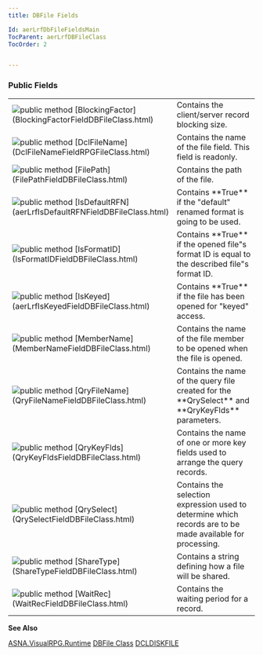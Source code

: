 ```yaml
---
title: DBFile Fields

Id: aerLrfDbFileFieldsMain
TocParent: aerLrfDBFileClass
TocOrder: 2


---
```


### Public Fields
<table class="dtTABLE" id="Table2" cellspacing="0">
                <colgroup span="1">
                    <col span="1" valign="top" width="20%" />
                    <col span="1" width="79.99%" />
                </colgroup>
                <tr>
                    <td colspan="1" rowspan="1">
                        <img alt="public method" src="../Images/fields.gif" border="0" /> [BlockingFactor](BlockingFactorFieldDBFileClass.html)
                    </td>
                    <td colspan="1" rowspan="1">Contains the client/server record blocking size.</td>
                </tr>
                <tr>
                    <td colspan="1" rowspan="1">
                        <img alt="public method" src="../Images/fields.gif" border="0" /> [DclFileName](DclFileNameFieldRPGFileClass.html)
                    </td>
                    <td colspan="1" rowspan="1">
                        Contains the name of the file field. This field is readonly.
                    </td>
                </tr>
                <tr>
                    <td colspan="1" rowspan="1">
                        <img alt="public method" src="../Images/fields.gif" border="0" /> [FilePath](FilePathFieldDBFileClass.html)
                    </td>
                    <td colspan="1" rowspan="1">Contains the path of the file.</td>
                </tr>
                <tr>
                    <td colspan="1" rowspan="1">
                        <img alt="public method" src="../Images/fields.gif" border="0" />
                        [IsDefaultRFN](aerLrfIsDefaultRFNFieldDBFileClass.html)
                    </td>
                    <td colspan="1" rowspan="1">Contains **True**  if the "default" renamed format is going to be used.</td>
                </tr>
                <tr>
                    <td colspan="1" rowspan="1">
                        <img alt="public method" src="../Images/fields.gif" border="0" /> [IsFormatID](IsFormatIDFieldDBFileClass.html)
                    </td>
                    <td colspan="1" rowspan="1">Contains **True**  if the opened file"s format ID is equal to the described file"s format ID.</td>
                </tr>
                <tr>
                    <td colspan="1" rowspan="1">
                        <img alt="public method" src="../Images/fields.gif" border="0" /> [IsKeyed](aerLrfIsKeyedFieldDBFileClass.html)
                    </td>
                    <td colspan="1" rowspan="1">Contains **True**  if the file has been opened for "keyed" access.</td>
                </tr>
                <tr>
                    <td colspan="1" rowspan="1">
                        <img alt="public method" src="../Images/fields.gif" border="0" /> [MemberName](MemberNameFieldDBFileClass.html)
                    </td>
                    <td colspan="1" rowspan="1">Contains the name of the file member to be opened when the file is opened.</td>
                </tr>
                <tr>
                    <td colspan="1" rowspan="1">
                        <img alt="public method" src="../Images/fields.gif" border="0" /> [QryFileName](QryFileNameFieldDBFileClass.html)
                    </td>
                    <td colspan="1" rowspan="1">
                        Contains the name of the query file created for the **QrySelect** 
                        and **QryKeyFlds**  parameters.
                    </td>
                </tr>
                <tr>
                    <td colspan="1" rowspan="1">
                        <img alt="public method" src="../Images/fields.gif" border="0" /> [QryKeyFlds](QryKeyFldsFieldDBFileClass.html)
                    </td>
                    <td colspan="1" rowspan="1">Contains the name of one or more key fields used to arrange the query records.</td>
                </tr>
                <tr>
                    <td colspan="1" rowspan="1">
                        <img alt="public method" src="../Images/fields.gif" border="0" /> [QrySelect](QrySelectFieldDBFileClass.html)
                    </td>
                    <td colspan="1" rowspan="1">
                        Contains the selection expression used to determine which records are to be made available for processing.
                    </td>
                </tr>
                <tr>
                    <td colspan="1" rowspan="1">
                        <img alt="public method" src="../Images/fields.gif" border="0" /> [ShareType](ShareTypeFieldDBFileClass.html)
                    </td>
                    <td colspan="1" rowspan="1">
                        Contains a string defining how a file will be shared.
                    </td>
                </tr>
                <tr>
                    <td colspan="1" rowspan="1">
                        <img alt="public method" src="../Images/fields.gif" border="0" /> [WaitRec](WaitRecFieldDBFileClass.html)
                    </td>
                    <td colspan="1" rowspan="1">Contains the waiting period for a record. </td>
                </tr>
</table>

**See Also** 

[ASNA.VisualRPG.Runtime](aerLrfRuntimeNamespace.html)
[DBFile Class](aerLrfDBFileClass.html)
[DCLDISKFILE](DCLDISKFILE.html) 
